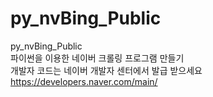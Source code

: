 # py_nvBing_Public
py_nvBing_Public
<br> 파이썬을 이용한 네이버 크롤링 프로그램 만들기
<br> 개발자 코드는 네이버 개발자 센터에서 발급 받으세요<br>
<a href= "https://developers.naver.com/main/">https://developers.naver.com/main/ </a>
